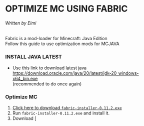 # OPTIMIZE MC USING FABRIC
###### Written by Eimi

Fabric is a mod-loader for Minecraft: Java Edition  
Follow this guide to use optimization mods for MCJAVA  
### INSTALL JAVA LATEST
- Use this link to download latest java https://download.oracle.com/java/20/latest/jdk-20_windows-x64_bin.exe  
(recommended to do once again)
### Optimize MC
1. [Click here to download `fabric-installer-0.11.2.exe`](https://maven.fabricmc.net/net/fabricmc/fabric-installer/0.11.2/fabric-installer-0.11.2.exe)
2. Run `fabric-installer-0.11.2.exe` and install it.
3. Download [
